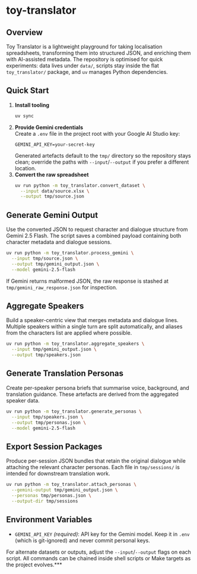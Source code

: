 # toy-translator

## Overview
Toy Translator is a lightweight playground for taking localisation spreadsheets, transforming them into structured JSON, and enriching them with AI-assisted metadata. The repository is optimised for quick experiments: data lives under `data/`, scripts stay inside the flat `toy_translator/` package, and `uv` manages Python dependencies.

## Quick Start
1. **Install tooling**  
   ```bash
   uv sync
   ```
2. **Provide Gemini credentials**  
   Create a `.env` file in the project root with your Google AI Studio key:
   ```
   GEMINI_API_KEY=your-secret-key
   ```
   Generated artefacts default to the `tmp/` directory so the repository stays clean; override the paths with `--input`/`--output` if you prefer a different location.
3. **Convert the raw spreadsheet**  
   ```bash
   uv run python -m toy_translator.convert_dataset \
     --input data/source.xlsx \
     --output tmp/source.json
   ```

## Generate Gemini Output
Use the converted JSON to request character and dialogue structure from Gemini 2.5 Flash. The script saves a combined payload containing both character metadata and dialogue sessions.

```bash
uv run python -m toy_translator.process_gemini \
  --input tmp/source.json \
  --output tmp/gemini_output.json \
  --model gemini-2.5-flash
```

If Gemini returns malformed JSON, the raw response is stashed at `tmp/gemini_raw_response.json` for inspection.

## Aggregate Speakers
Build a speaker-centric view that merges metadata and dialogue lines. Multiple speakers within a single turn are split automatically, and aliases from the characters list are applied where possible.

```bash
uv run python -m toy_translator.aggregate_speakers \
  --input tmp/gemini_output.json \
  --output tmp/speakers.json
```

## Generate Translation Personas
Create per-speaker persona briefs that summarise voice, background, and translation guidance. These artefacts are derived from the aggregated speaker data.

```bash
uv run python -m toy_translator.generate_personas \
  --input tmp/speakers.json \
  --output tmp/personas.json \
  --model gemini-2.5-flash
```

## Export Session Packages
Produce per-session JSON bundles that retain the original dialogue while attaching the relevant
character personas. Each file in `tmp/sessions/` is intended for downstream translation work.

```bash
uv run python -m toy_translator.attach_personas \
  --gemini-output tmp/gemini_output.json \
  --personas tmp/personas.json \
  --output-dir tmp/sessions
```

## Environment Variables
- `GEMINI_API_KEY` *(required)*: API key for the Gemini model. Keep it in `.env` (which is git-ignored) and never commit personal keys.

For alternate datasets or outputs, adjust the `--input`/`--output` flags on each script. All commands can be chained inside shell scripts or Make targets as the project evolves.***
